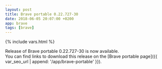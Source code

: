 ```yaml
---
layout: post
title: Brave portable 0.22.727-30
date: 2018-06-05 20:07:00 +0200
app: brave
tags: [brave]
---
```

{% include vars.html %}

Release of Brave portable 0.22.727-30 is now available.<br />
You can find links to download this release on the [Brave portable page]({{ var_seo_url | append: '/app/brave-portable' }}).